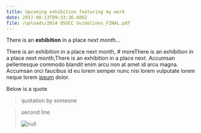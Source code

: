 ```yaml
---
title: Upcoming exhibition featuring my work
date: 2017-08-13T09:33:36.606Z
file: /uploads/2014 OSOCC Guidelines_FINAL.pdf
---
```

There is an **exhibition** in a place *next mont*h...  

<!--more--> 

There is an exhibition in a place next month, # moreThere is an exhibition in a place next month,There is an exhibition in a place next. Accumsan pellentesque commodo blandit enim arcu non at amet id arcu magna. Accumsan orci faucibus id eu lorem semper nunc nisi lorem vulputate lorem neque lorem [ipsum](https://gohugo.io/content-management/formats/) dolor.

Below is a quote

> quotation by someone

> second line
>
> ![null](/uploads/01.JPG)


